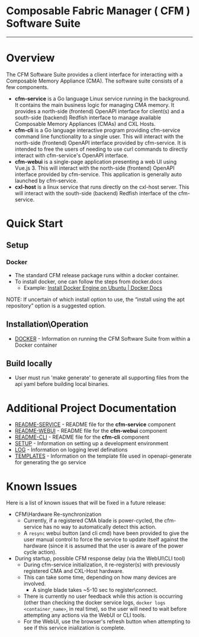 # Composable Fabric Manager ( CFM ) Software Suite

---

# Overview

The CFM Software Suite provides a client interface for interacting with a Composable Memory Appliance (CMA). The software suite consists of a few components.

- **cfm-service** is a Go language Linux service running in the background. It contains the main business logic for managing CMA memory. It provides a north-side (frontend) OpenAPI interface for client(s) and a south-side (backend) Redfish interface to manage available Composable Memory Appliances (CMAs) and CXL Hosts.
- **cfm-cli** is a Go language interactive program providing cfm-service command line functionality to a single user. This will interact with the north-side (frontend) OpenAPI interface provided by cfm-service. It is intended to free the users of needing to use curl commands to directly interact with cfm-service's OpenAPI interface.
- **cfm-webui** is a single-page application presenting a web UI using Vue.js 3. This will interact with the north-side (frontend) OpenAPI interface provided by cfm-service. This application is generally auto launched by cfm-service.
- **cxl-host** is a linux service that runs directly on the cxl-host server. This will interact with the south-side (backend) Redfish interface of the cfm-service.

# Quick Start

## Setup

### Docker

- The standard CFM release package runs within a docker container.
- To install docker, one can follow the steps from docker.docs
  - Example: [Install Docker Engine on Ubuntu | Docker Docs](https://docs.docker.com/engine/install/ubuntu/)

NOTE: If uncertain of which install option to use, the “install using the apt repository” option is a suggested option.

## Installation\Operation

- [DOCKER](docs/DOCKER.md) - Information on running the CFM Software Suite from within a Docker container

## Build locally

- User must run 'make generate' to generate all supporting files from the api yaml before building local binaries.

# Additional Project Documentation

- [README-SERVICE](docs/SERVICE.md) - README file for the **cfm-service** component
- [README-WEBUI](webui/README.md) - README file for the **cfm-webui** component
- [README-CLI](cli/README.md) - README file for the **cfm-cli** component
- [SETUP](docs/SETUP.md) - Information on setting up a development environment
- [LOG](docs/LOG.md) - Information on logging level definations
- [TEMPLATES](docs/TEMPLATES.md) - Information on the template file used in openapi-generate for generating the go service

# Known Issues

Here is a list of known issues that will be fixed in a future release:

- CFM\Hardware Re-synchronization
  - Currently, if a registered CMA blade is power-cycled, the cfm-service has no way to automatically detect this action.
  - A `resync` webui button (and cli cmd) have been provided to give the user manual control to force the service to update itself against the hardware (since it is assumed that the user is aware of the power cycle action).
- During startup, possible CFM response delay (via the WebUI\CLI tool)
  - During cfm-service initialization, it re-register(s) with previously registered CMA and CXL-Host hardware.
  - This can take some time, depending on how many devices are involved.
    - A single blade takes ~5-10 sec to register\connect.
  - There is currently no user feedback while this action is occurring (other than checking the docker service logs, `docker logs <container_name>`, in real time), so the user will need to wait before attempting any actions via the WebUI or CLI tools.
  - For the WebUI, use the browser's refresh button when attempting to see if this service inialization is complete.
